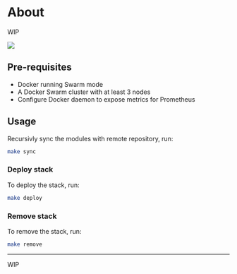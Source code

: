 # About

WIP

<picture>
  <source media="(prefers-color-scheme: dark)" srcset="https://github.com/user-attachments/assets/01b31235-f1c7-4b8f-9292-464691b222ff">
  <source media="(prefers-color-scheme: light)" srcset="https://github.com/user-attachments/assets/61f7f8f8-9b7b-4d06-b131-7937f73170ba">
  <img src="https://github.com/user-attachments/assets/61f7f8f8-9b7b-4d06-b131-7937f73170ba">
</picture>

## Pre-requisites
- Docker running Swarm mode
- A Docker Swarm cluster with at least 3 nodes
- Configure Docker daemon to expose metrics for Prometheus

## Usage

Recursivly sync the modules with remote repository, run:

```sh
make sync
```

### Deploy stack

To deploy the stack, run:
```sh
make deploy
```

### Remove stack

To remove the stack, run:
```sh
make remove
```

---

WIP
